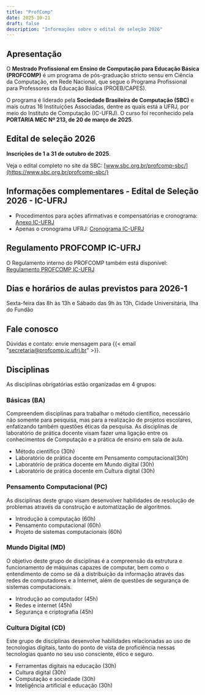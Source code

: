 ```yaml
---
title: "ProfComp"
date: 2025-10-21
draft: false
description: "Informações sobre o edital de seleção 2026"
---
```


## Apresentação

O **Mestrado Profissional em Ensino de Computação para Educação Básica (PROFCOMP)** é um programa de pós-graduação stricto sensu em Ciência da Computação, em Rede Nacional, que segue o Programa Profissional para Professores da Educação Básica (PROEB/CAPES).

O programa é liderado pela **Sociedade Brasileira de Computação (SBC)** e mais outras 16 Instituições Associadas, dentre as quais está a UFRJ, por meio do Instituto de Computação (IC-UFRJ). O curso foi reconhecido pela **PORTARIA MEC Nº 213, de  20 de março de 2025**.


## Edital de seleção 2026

**Inscrições de 1 a 31 de outubro de 2025**.

Veja o edital completo no site da SBC:  [www.sbc.org.br/profcomp-sbc/](https://www.sbc.org.br/profcomp-sbc/)

## Informações complementares - Edital de Seleção 2026 - IC-UFRJ

- Procedimentos para ações afirmativas e compensatórias e cronograma: [Anexo IC-UFRJ](https://drive.google.com/file/d/1NWdwEzDiAeM1KT4pEAOvnLZVmC8xPcfc/view?usp=sharing)
- Apenas o cronograma UFRJ: [Cronograma IC-UFRJ](https://drive.google.com/file/d/1yisFNrMwlyo62bfSqAZ9WWxDG3JzqxSY/view?usp=sharing)

## Regulamento PROFCOMP IC-UFRJ
O Regulamento interno do PROFCOMP também está disponível: [Regulamento PROFCOMP IC-UFRJ](https://drive.google.com/file/d/1ZqluZ_F6WuMGeTRZjx6oi7xKE9hMyusw/view?usp=drive_link)

## Dias e horários de aulas previstos para 2026-1

Sexta-feira das 8h às 13h e Sábado das 9h às 13h, Cidade Universitária, Ilha do Fundão

## Fale conosco

Dúvidas e contato: envie mensagem para {{< email "secretaria@profcomp.ic.ufrj.br" >}}.


## Disciplinas

As disciplinas obrigatórias estão organizadas em 4 grupos:

### Básicas (BA)

Compreendem disciplinas para trabalhar o método científico, necessário não somente para pesquisa, mas para a realização de projetos escolares, enfatizando também questões éticas da pesquisa. As disciplinas de laboratório de prática docente visam fazer uma ligação entre os conhecimentos de Computação e a prática de ensino em sala de aula.

* Método científico (30h)
* Laboratório de prática docente em Pensamento computacional(30h)
* Laboratório de prática docente em Mundo digital (30h)
* Laboratório de prática docente em Cultura digital (30h)

### Pensamento Computacional (PC)

As disciplinas deste grupo visam desenvolver habilidades de resolução de problemas através da construção e automatização de algoritmos.

* Introdução à computação (60h)
* Pensamento computacional (60h)
* Projeto de sistemas computacionais (60h)

### Mundo Digital (MD)

O objetivo deste grupo de disciplinas é a compreensão da estrutura e funcionamento de máquinas capazes de computar, bem como o entendimento de como se dá a distribuição da informação através das redes de computadores e a Internet, além de questões de segurança de sistemas computacionais.

* Introdução ao computador (45h)
* Redes e internet (45h)
* Segurança e criptografia (45h)

### Cultura Digital (CD)

Este grupo de disciplinas desenvolve habilidades relacionadas ao uso de tecnologias digitais, tanto do ponto de vista de proficiência nessas tecnologias quanto no seu uso consciente, ético e seguro.

* Ferramentas digitais na educação (30h)
* Cultura digital (30h)
* Computação e sociedade (30h)
* Inteligência artificial e educação (30h)

